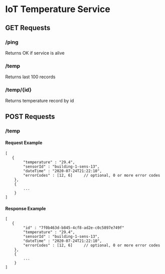 # IoT Temperature Service

## GET Requests
### /ping
Returns OK if service is alive
### /temp
Returns last 100 records
### /temp/{id}
Returns temperature record by id

## POST Requests
### /temp
#### Request Example
```
[
   {
        "temperature" : "29.4",
        "sensorId" : "building-1-sens-13",
        "dateTime" : "2020-07-24T21:22:10",
        "errorCodes" : [12, 6]     // optional, 0 or more error codes
    },
    {
        ...
    } 
]
```
#### Response Example
```
[
   {
        "id" : "7f0b463d-b845-4cf8-ad2e-c0c5897e749f"
        "temperature" : "29.4",
        "sensorId" : "building-1-sens-13",
        "dateTime" : "2020-07-24T21:22:10",
        "errorCodes" : [12, 6]     // optional, 0 or more error codes
    },
    {
        ...
    } 
]
```